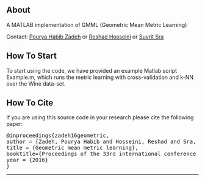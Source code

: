 ## About ##

A MATLAB implementation of GMML (Geometric Mean Metric Learning)

Contact: [Pourya Habib Zadeh](mailto:pourya@mit.edu)  or [Reshad Hosseini](mailto:reshad.hosseini@ut.ac.ir)  or [Suvrit Sra](mailto:suvrit@mit.edu) 

## How To Start ##

To start using the code, we have provided an example Matlab script Example.m, which 
runs the metric learning with cross-validation and k-NN over the Wine data-set.

## How To Cite ##

If you are using this source code in your research please cite the following paper:
<pre>
@inproceedings{zadeh16geometric,
author = {Zadeh, Pourya Habib and Hosseini, Reshad and Sra, Suvrit},
title = {Geometric mean metric learning},
booktitle={Proceedings of the 33rd international conference on Machine learning},
year = {2016}
}
</pre>

-------------------------------------------------------------------------------
